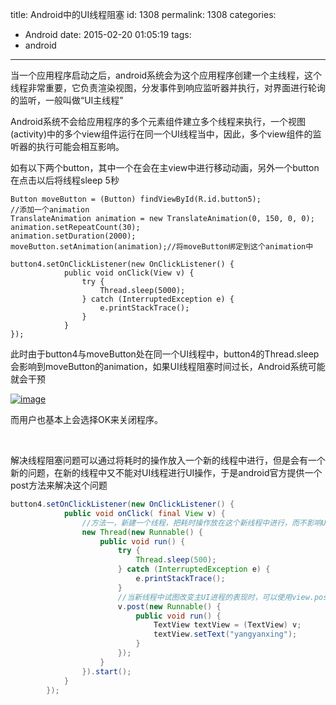 title: Android中的UI线程阻塞
id: 1308
permalink: 1308
categories:
  - Android
date: 2015-02-20 01:05:19
tags:
  - android
---

当一个应用程序启动之后，android系统会为这个应用程序创建一个主线程，这个线程非常重要，它负责渲染视图，分发事件到响应监听器并执行，对界面进行轮询的监听，一般叫做“UI主线程”

Android系统不会给应用程序的多个元素组件建立多个线程来执行，一个视图(activity)中的多个view组件运行在同一个UI线程当中，因此，多个view组件的监听器的执行可能会相互影响。

如有以下两个button，其中一个在会在主view中进行移动动画，另外一个button在点击以后将线程sleep 5秒
<!-- more -->
``` android
Button moveButton = (Button) findViewById(R.id.button5); 
//添加一个animation 
TranslateAnimation animation = new TranslateAnimation(0, 150, 0, 0); 
animation.setRepeatCount(30); 
animation.setDuration(2000); 
moveButton.setAnimation(animation);//将moveButton绑定到这个animation中
 
button4.setOnClickListener(new OnClickListener() { 
            public void onClick(View v) { 
                try { 
                    Thread.sleep(5000); 
                } catch (InterruptedException e) {                    
                    e.printStackTrace(); 
                } 
            }
});

``` 


此时由于button4与moveButton处在同一个UI线程中，button4的Thread.sleep会影响到moveButton的animation，如果UI线程阻塞时间过长，Android系统可能就会干预

[![image](/image/2015/02/image_thumb12.png "image")](/image/2015/02/image12.png) 

而用户也基本上会选择OK来关闭程序。

&#160;

解决线程阻塞问题可以通过将耗时的操作放入一个新的线程中进行，但是会有一个新的问题，在新的线程中又不能对UI线程进行UI操作，于是android官方提供一个post方法来解决这个问题

``` java
button4.setOnClickListener(new OnClickListener() { 
            public void onClick( final View v) { 
                //方法一，新建一个线程，把耗时操作放在这个新线程中进行，而不影响UI线程 
                new Thread(new Runnable() { 
                    public void run() { 
                        try { 
                            Thread.sleep(500); 
                        } catch (InterruptedException e) {                    
                            e.printStackTrace(); 
                        } 
                        //当新线程中试图改变主UI进程的表现时，可以使用view.post()方法 
                        v.post(new Runnable() { 
                            public void run() { 
                                TextView textView = (TextView) v; 
                                textView.setText("yangyanxing"); 
                            } 
                        }); 
                    } 
                }).start(); 
            } 
        });
```